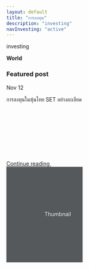 ```yaml
---
layout: default
title: "การลงทุน"
description: "investing"
navInvesting: "active"
---
```

investing

<div class="col-md-6">
    <div class="row g-0 border rounded overflow-hidden flex-md-row mb-4 shadow-sm h-md-250 position-relative">
        <div class="col p-4 d-flex flex-column position-static">
            <strong class="d-inline-block mb-2 text-primary-emphasis">World</strong>
            <h3 class="mb-0">Featured post</h3>
            <div class="mb-1 text-body-secondary">Nov 12</div>
            <p class="card-text mb-auto">การลงทุนในหุ้นไทย SET อย่างละเอียด</p>
            <a href="/investing/thai-set" class="icon-link gap-1 icon-link-hover stretched-link">
                Continue reading
                <svg class="bi" aria-hidden="true"><use xlink:href="#chevron-right"></use></svg>
            </a>
        </div>
        <div class="col-auto d-none d-lg-block">
            <svg class="bd-placeholder-img" width="200" height="250" xmlns="http://www.w3.org/2000/svg" role="img" aria-label="Placeholder: Thumbnail" preserveAspectRatio="xMidYMid slice"><title>Placeholder</title><rect width="100%" height="100%" fill="#55595c"></rect><text x="50%" y="50%" fill="#eceeef" dy=".3em">Thumbnail</text></svg>
        </div>
    </div>
</div>